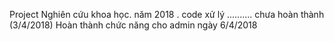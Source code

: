 Project Nghiên cứu khoa học. năm 2018 . code xử lý 
.......... chưa hoàn thành (3/4/2018)
Hoàn thành chức năng cho admin ngày 6/4/2018
